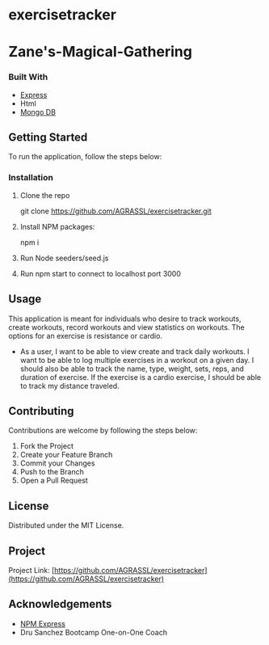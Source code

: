 # exercisetracker

# Zane's-Magical-Gathering



### Built With
* [Express](https://www.npmjs.com/package/express)
* Html
* [Mongo DB](https://www.mongodb.com/)


## Getting Started

To run the application, follow the steps below:



### Installation

1. Clone the repo
 
   git clone https://github.com/AGRASSL/exercisetracker.git

2. Install NPM packages:
 
   npm i

3. Run Node seeders/seed.js

4. Run npm start to connect to localhost port 3000


## Usage

This application is meant for individuals who desire to track workouts, create workouts, record workouts and view statistics on workouts. The options for an exercise is resistance or cardio.

* As a user, I want to be able to view create and track daily workouts. I want to be able to log multiple exercises in a workout on a given day. I should also be able to track the name, type, weight, sets, reps, and duration of exercise. If the exercise is a cardio exercise, I should be able to track my distance traveled.



## Contributing

Contributions are welcome by following the steps below:

1. Fork the Project
2. Create your Feature Branch 
3. Commit your Changes 
4. Push to the Branch 
5. Open a Pull Request



## License

Distributed under the MIT License.



## Project

Project Link: [https://github.com/AGRASSL/exercisetracker](https://github.com/AGRASSL/exercisetracker)



## Acknowledgements

* [NPM Express](https://www.npmjs.com/package/express)
* Dru Sanchez Bootcamp One-on-One Coach